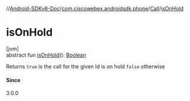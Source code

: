 //[Android-SDKv6-Doc](../../../index.md)/[com.ciscowebex.androidsdk.phone](../index.md)/[Call](index.md)/[isOnHold](is-on-hold.md)

# isOnHold

[jvm]\
abstract fun [isOnHold](is-on-hold.md)(): [Boolean](https://kotlinlang.org/api/latest/jvm/stdlib/kotlin/-boolean/index.html)

Returns `true` is the call for the given Id is on hold `false` otherwise

#### Since

3.0.0
